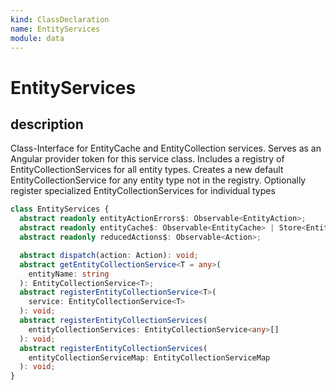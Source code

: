 ```yaml
---
kind: ClassDeclaration
name: EntityServices
module: data
---
```


# EntityServices

## description

Class-Interface for EntityCache and EntityCollection services.
Serves as an Angular provider token for this service class.
Includes a registry of EntityCollectionServices for all entity types.
Creates a new default EntityCollectionService for any entity type not in the registry.
Optionally register specialized EntityCollectionServices for individual types

```ts
class EntityServices {
  abstract readonly entityActionErrors$: Observable<EntityAction>;
  abstract readonly entityCache$: Observable<EntityCache> | Store<EntityCache>;
  abstract readonly reducedActions$: Observable<Action>;

  abstract dispatch(action: Action): void;
  abstract getEntityCollectionService<T = any>(
    entityName: string
  ): EntityCollectionService<T>;
  abstract registerEntityCollectionService<T>(
    service: EntityCollectionService<T>
  ): void;
  abstract registerEntityCollectionServices(
    entityCollectionServices: EntityCollectionService<any>[]
  ): void;
  abstract registerEntityCollectionServices(
    entityCollectionServiceMap: EntityCollectionServiceMap
  ): void;
}
```
